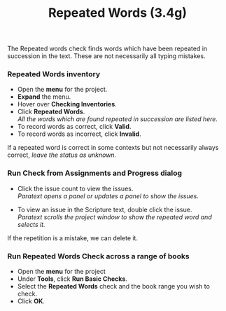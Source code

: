 ﻿---
title: Repeated Words (3.4g)
---
The Repeated words check finds words which have been repeated in succession in the text. These are not necessarily all typing mistakes.

### Repeated Words inventory

-   Open the **menu** for the project.
-   **Expand** the menu.
-   Hover over **Checking Inventories**.
-   Click **Repeated Words**.  
    *All the words which are found repeated in succession are listed here.*
-   To record words as correct, click **Valid**.
-   To record words as incorrect, click **Invalid**.

If a repeated word is correct in some contexts but not necessarily always correct, *leave the status as unknown.*

### Run Check from Assignments and Progress dialog 
-   Click the issue count to view the issues.  
   *Paratext opens a panel or updates a panel to show the issues.*

-   To view an issue in the Scripture text, double click the issue.  
    *Paratext scrolls the project window to show the repeated word and selects it.*

If the repetition is a mistake, we can delete it.

### Run Repeated Words Check across a range of books

-   Open the **menu** for the project
-   Under **Tools**, click **Run Basic Checks**.
-   Select the **Repeated Words** check and the book range you wish to check.
-   Click **OK**.

